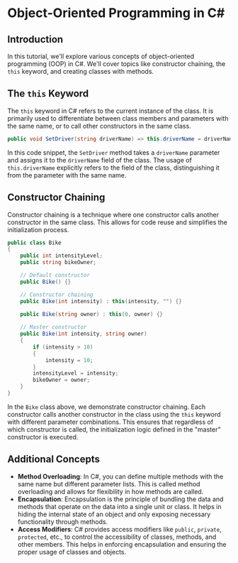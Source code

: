 # Object-Oriented Programming in C#

## Introduction
In this tutorial, we'll explore various concepts of object-oriented programming (OOP) in C#. We'll cover topics like constructor chaining, the `this` keyword, and creating classes with methods.

## The `this` Keyword
The `this` keyword in C# refers to the current instance of the class. It is primarily used to differentiate between class members and parameters with the same name, or to call other constructors in the same class.

```csharp
public void SetDriver(string driverName) => this.driverName = driverName;
```
In this code snippet, the `SetDriver` method takes a `driverName` parameter and assigns it to the `driverName` field of the class. The usage of `this.driverName` explicitly refers to the field of the class, distinguishing it from the parameter with the same name.

## Constructor Chaining
Constructor chaining is a technique where one constructor calls another constructor in the same class. This allows for code reuse and simplifies the initialization process.

```csharp
public class Bike
{
    public int intensityLevel;
    public string bikeOwner;

    // Default constructor
    public Bike() {}

    // Constructor chaining
    public Bike(int intensity) : this(intensity, "") {}
    
    public Bike(string owner) : this(0, owner) {}

    // Master constructor
    public Bike(int intensity, string owner)
    {
        if (intensity > 10)
        {
            intensity = 10;
        }
        intensityLevel = intensity;
        bikeOwner = owner;
    }
}
```
In the `Bike` class above, we demonstrate constructor chaining. Each constructor calls another constructor in the class using the `this` keyword with different parameter combinations. This ensures that regardless of which constructor is called, the initialization logic defined in the "master" constructor is executed.

## Additional Concepts
- **Method Overloading**: In C#, you can define multiple methods with the same name but different parameter lists. This is called method overloading and allows for flexibility in how methods are called.
- **Encapsulation**: Encapsulation is the principle of bundling the data and methods that operate on the data into a single unit or class. It helps in hiding the internal state of an object and only exposing necessary functionality through methods.
- **Access Modifiers**: C# provides access modifiers like `public`, `private`, `protected`, etc., to control the accessibility of classes, methods, and other members. This helps in enforcing encapsulation and ensuring the proper usage of classes and objects.

